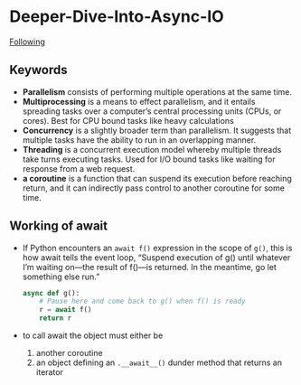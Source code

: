 # Deeper-Dive-Into-Async-IO

[Following](https://realpython.com/async-io-python/)

## Keywords

- **Parallelism** consists of performing multiple operations at the same time.
- **Multiprocessing** is a means to effect parallelism, and it entails spreading tasks over a computer’s central processing units (CPUs, or cores). Best for CPU bound tasks like heavy calculations
- **Concurrency** is a slightly broader term than parallelism. It suggests that multiple tasks have the ability to run in an overlapping manner.
- **Threading** is a concurrent execution model whereby multiple threads take turns executing tasks. Used for I/O bound tasks like waiting for response from a web request.
- **a coroutine** is a function that can suspend its execution before reaching return, and it can indirectly pass control to another coroutine for some time.

## Working of await

- If Python encounters an `await f()` expression in the scope of `g()`, this is how await tells the event loop, “Suspend execution of g() until whatever I’m waiting on—the result of f()—is returned. In the meantime, go let something else run.”

    ```py
    async def g():
        # Pause here and come back to g() when f() is ready
        r = await f()
        return r
    ```

- to call await the object must either be
    1. another coroutine
    2. an object defining an `.__await__()` dunder method that returns an iterator
